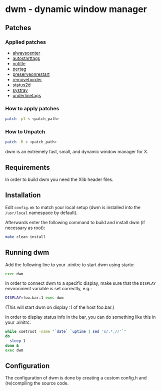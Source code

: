 # dwm - dynamic window manager

## Patches

### Applied patches

- [alwayscenter](https://dwm.suckless.org/patches/alwayscenter/)
- [autostarttags](https://dwm.suckless.org/patches/autostarttags/)
- [notitle](https://dwm.suckless.org/patches/notitle/)
- [pertag](https://dwm.suckless.org/patches/pertag/)
- [preserveonrestart](https://dwm.suckless.org/patches/preserveonrestart/)
- [removeborder](https://dwm.suckless.org/patches/removeborder/)
- [status2d](https://dwm.suckless.org/patches/status2d/)
- [systray](https://dwm.suckless.org/patches/systray/)
- [underlinetags](https://dwm.suckless.org/patches/underlinetags/)

### How to apply patches

```bash
patch -p1 < <patch_path>
```

### How to Unpatch

```bash
patch -R < <patch_path>
```

dwm is an extremely fast, small, and dynamic window manager for X.

## Requirements

In order to build dwm you need the Xlib header files.

## Installation

Edit `config.mk` to match your local setup (dwm is installed into
the `/usr/local` namespace by default).

Afterwards enter the following command to build and install dwm (if
necessary as root):

```bash
make clean install
```

## Running dwm

Add the following line to your .xinitrc to start dwm using startx:

```bash
exec dwm
```

In order to connect dwm to a specific display, make sure that
the `DISPLAY` environment variable is set correctly, e.g.:

```bash
DISPLAY=foo.bar:1 exec dwm
```

(This will start dwm on display :1 of the host foo.bar.)

In order to display status info in the bar, you can do something
like this in your .xinitrc:

```bash
while xsetroot -name "`date` `uptime | sed 's/.*,//'`"
do
  sleep 1
done &
exec dwm
```

## Configuration

The configuration of dwm is done by creating a custom config.h
and (re)compiling the source code.
